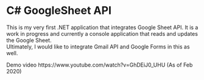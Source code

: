 # C# GoogleSheet API

<p>This is my very first .NET application that integrates Google Sheet API. It is a work in progress and currently a console application that reads and updates the Google Sheet. <br/>
Ultimately, I would like to integrate Gmail API and Google Forms in this as well.
 
</p>



<p>
Demo video https://www.youtube.com/watch?v=GhDEiJ0_UHU (As of Feb 2020)
  </p>
